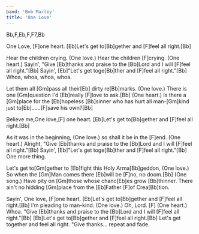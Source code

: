 ```yaml
---
band: 'Bob Marley'
title: 'One Love'
---
```



Bb,F,Eb,F,F7,Bb

One Love, [F]one heart.
[Eb]Let's get to[Bb]gether and [F]feel all right.[Bb]

Hear the children crying. (One love.)
Hear the children [F]crying. (One heart.) Sayin',
"Give [Eb]thanks and praise to the [Bb]Lord and I will [F]feel all right."[Bb]
Sayin', [Eb]"Let's get toge[Bb]ther and [F]feel all right."[Bb]
Whoa, whoa, whoa, whoa.

Let them all [Gm]pass all their[Eb] dirty re[Bb]marks. (One love.)
There is one [Gm]question I'd [Eb]really [F]love to ask.[Bb] (One heart.)
Is there a [Gm]place for the [Eb]hopeless [Bb]sinner
who has hurt all man-[Gm]kind just to[Eb]......[F]save his own?[Bb]

Believe me,One love,[F] one heart.
[Eb]Let's get to[Bb]gether and [F]feel all right.[Bb]

As it was in the beginning, (One love.)
so shall it be in the [F]end. (One heart.) Alright,
"Give [Eb]thanks and praise to the [Bb]Lord and I will [F]feel all right."[Bb]
Sayin', [Eb]"Let's get toge[Bb]ther and [F]feel all right."[Bb]
One more thing.

Let's get to[Gm]gether to [Eb]fight this Holy Arma[Bb]geddon, (One love.)
So when the [Gm]Man comes there [Eb]will be [F]no, no doom.[Bb] (One song.)
Have pity on [Gm]those whose chanc[Eb]es grow [Bb]thinner.
There ain't no hidding [Gm]place from the [Eb]Father [F]of Crea[Bb]tion.

Sayin', One love, [F]one heart.
[Eb]Let's get to[Bb]gether and [F]feel all right.[Bb]
I'm pleading to man-kind. (One love.)
Oh, Lord. [F] (One heart.) Whoa.
"Give [Eb]thanks and praise to the [Bb]Lord and I will [F]feel all right."[Bb]
[Eb]Let's get to[Bb]gether and [F]feel all right.[Bb]
Let's get together and feel all right.
"Give thanks... repeat and fade.
